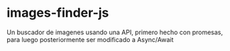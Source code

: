 # images-finder-js
Un buscador de imagenes usando una API, primero hecho con promesas, para luego posteriormente ser modificado a Async/Await
